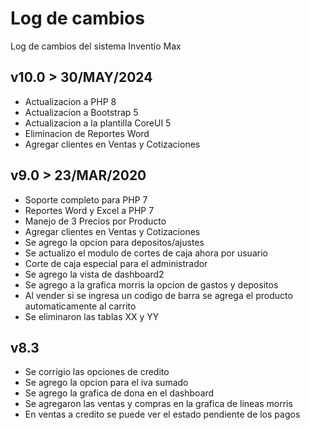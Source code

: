 # Log de cambios
Log de cambios del sistema Inventio Max

## v10.0 > 30/MAY/2024
- Actualizacion a PHP 8
- Actualizacion a Bootstrap 5
- Actualizacion a la plantilla CoreUI 5
- Eliminacion de Reportes Word
- Agregar clientes en Ventas y Cotizaciones

## v9.0 > 23/MAR/2020
- Soporte completo para PHP 7
- Reportes Word y Excel a PHP 7
- Manejo de 3 Precios por Producto
- Agregar clientes en Ventas y Cotizaciones
- Se agrego la opcion para depositos/ajustes
- Se actualizo el modulo de cortes de caja ahora por usuario
- Corte de caja especial para el administrador
- Se agrego la vista de dashboard2
- Se agrego a la grafica morris la opcion de gastos y depositos
- Al vender si se ingresa un codigo de barra se agrega el producto automaticamente al carrito
- Se eliminaron las tablas XX y YY

## v8.3
- Se corrigio las opciones de credito
- Se agrego la opcion para el iva sumado
- Se agrego la grafica de dona en el dashboard
- Se agregaron las ventas y compras en la grafica de lineas morris
- En ventas a credito se puede ver el estado pendiente de los pagos